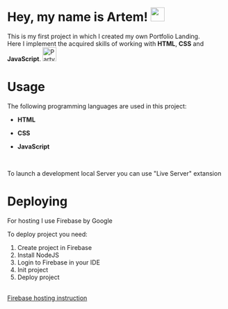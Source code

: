 <h1>Hey, my name is Artem! <img src="https://github.com/blackcater/blackcater/raw/main/images/Hi.gif" height="32"/></h1>
<p>This is my first project in which I created my own Portfolio Landing. <br>
Here I implement the acquired skills of working with <b>HTML</b>, <b>CSS</b> and <b>JavaScript</b>. <img src="https://raw.githubusercontent.com/Tarikul-Islam-Anik/Animated-Fluent-Emojis/master/Emojis/Activities/Party%20Popper.png" alt="Party Popper" width="32" height="32" /></p>
<h1>Usage</h1>
<p>The following programming languages are used in this project:</p>
<ul>
<li><p><b>HTML</b></p></li>
<li><p><b>CSS</b></p></li>
<li><p><b>JavaScript</b></p></li>
</ul><br>
<p>To launch a development local Server you can use "Live Server" extansion</p>

<h1>Deploying</h1>
<p>For hosting I use Firebase by Google</p>
<p>To deploy project you need:</p>
<ol>
<li>Create project in Firebase</li>
<li>Install NodeJS</li>
<li>Login to Firebase in your IDE</li>
<li>Init project</li>
<li>Deploy project</li>
</ol><br>
<a href="https://firebase.google.com/docs/hosting?hl=en&authuser=1">Firebase hosting instruction</a>
